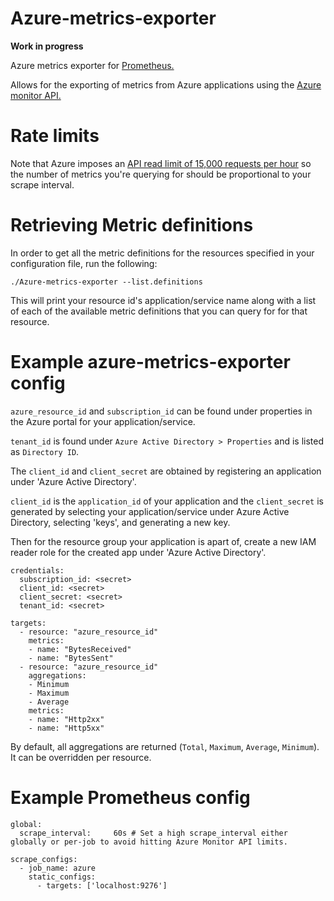 # Azure-metrics-exporter

**Work in progress**

Azure metrics exporter for [Prometheus.](https://prometheus.io)

Allows for the exporting of metrics from Azure applications using the [Azure monitor API.](https://docs.microsoft.com/en-us/azure/monitoring-and-diagnostics/monitoring-rest-api-walkthrough)

# Rate limits

Note that Azure imposes an [API read limit of 15,000 requests per hour](https://docs.microsoft.com/en-us/azure/azure-resource-manager/resource-manager-request-limits) so the number of metrics you're querying for should be proportional to your scrape interval.

# Retrieving Metric definitions

In order to get all the metric definitions for the resources specified in your configuration file, run the following:

`./Azure-metrics-exporter --list.definitions`

This will print your resource id's application/service name along with a list of each of the available metric definitions that you can query for for that resource.

# Example azure-metrics-exporter config

`azure_resource_id` and `subscription_id` can be found under properties in the Azure portal for your application/service.

`tenant_id` is found under `Azure Active Directory > Properties` and is listed as `Directory ID`.

The `client_id` and `client_secret` are obtained by registering an application under 'Azure Active Directory'.

`client_id` is the `application_id` of your application and the `client_secret` is generated by selecting your application/service under Azure Active Directory, selecting 'keys', and generating a new key.

Then for the resource group your application is apart of, create a new IAM reader role for the created app under 'Azure Active Directory'.

```
credentials:
  subscription_id: <secret>
  client_id: <secret>
  client_secret: <secret>
  tenant_id: <secret>

targets:
  - resource: "azure_resource_id"
    metrics:
    - name: "BytesReceived"
    - name: "BytesSent"
  - resource: "azure_resource_id"
    aggregations:
    - Minimum
    - Maximum
    - Average
    metrics:
    - name: "Http2xx"
    - name: "Http5xx"
```

By default, all aggregations are returned (`Total`, `Maximum`, `Average`, `Minimum`). It can be overridden per resource.

# Example Prometheus config

```
global:
  scrape_interval:     60s # Set a high scrape_interval either globally or per-job to avoid hitting Azure Monitor API limits.

scrape_configs:
  - job_name: azure
    static_configs:
      - targets: ['localhost:9276']
```
